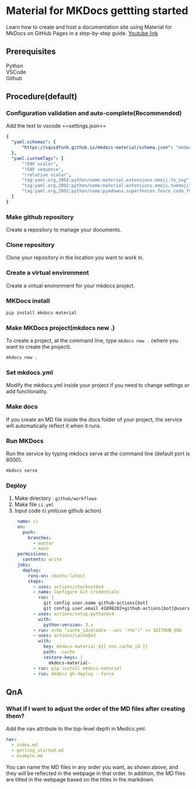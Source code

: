 # Material for MKDocs gettting started

Learn how to create and host a documentation site using Material for MkDocs on GitHub Pages in a step-by-step guide. [Youtube link](https://www.youtube.com/watch?v=Q-YA_dA8C20)

## Prerequisites
Python<br>
VSCode<br>
Github<br>

## Procedure(default)

### Configuration validation and auto-complete(Recommended)
Add the text to vscode ==settings.json==
```yaml
{
  "yaml.schemas": {
      "https://squidfunk.github.io/mkdocs-material/schema.json": "mkdocs.yml"
  },
  "yaml.customTags": [ 
      "!ENV scalar",
      "!ENV sequence",
      "!relative scalar",
      "tag:yaml.org,2002:python/name:material.extensions.emoji.to_svg",
      "tag:yaml.org,2002:python/name:material.extensions.emoji.twemoji",
      "tag:yaml.org,2002:python/name:pymdownx.superfences.fence_code_format"
  ]
}
```

### Make github repository
Create a repository to manage your documents.

### Clone repository
Clone your repository in the location you want to work in.

### Create a virtual environment
Create a virtual environment for your mkdocs project.

### MKDocs install
```python title="Install material for mkdocs"
pip install mkdocs-material
```

### Make MKDocs project(mkdocs new .)
To create a project, at the command line, type `mkdocs new .` (where you want to create the project).
```bash title="Make MKDocs project"
mkdocs new .
```

### Set mkdocs.yml
Modify the mkdocs.yml inside your project if you need to change settings or add functionality.

### Make docs
If you create an MD file inside the docs folder of your project, the service will automatically reflect it when it runs.

### Run MKDocs 
Run the service by typing mkdocs serve at the command line (default port is 8000).
```bash
mkdocs serve
```

### Deploy
1. Make directory `.github/workflows`
2. Make file `ci.yml`
3. Input code ci.yml(use github action)
   ```yaml
    name: ci 
    on:
      push:
        branches:
          - master 
          - main
    permissions:
      contents: write
    jobs:
      deploy:
        runs-on: ubuntu-latest
        steps:
          - uses: actions/checkout@v4
          - name: Configure Git Credentials
            run: |
              git config user.name github-actions[bot]
              git config user.email 41898282+github-actions[bot]@users.noreply.github.com
          - uses: actions/setup-python@v4
            with:
              python-version: 3.x
          - run: echo "cache_id=$(date --utc '+%V')" >> $GITHUB_ENV 
          - uses: actions/cache@v3
            with:
              key: mkdocs-material-${{ env.cache_id }}
              path: .cache
              restore-keys: |
                mkdocs-material-
          - run: pip install mkdocs-material 
          - run: mkdocs gh-deploy --force
   ```

## QnA

### What if I want to adjust the order of the MD files after creating them? 
Add the nav attribute to the top-level depth in Medics.yml.
```yaml title="nav attribute in mkdocs.yml"
nav:
  - index.md 
  - getting_started.md
  - example.md
```
You can name the MD files in any order you want, as shown above, and they will be reflected in the webpage in that order. In addition, the MD files are titled in the webpage based on the titles in the markdown.


